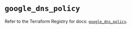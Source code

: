 # `google_dns_policy`

Refer to the Terraform Registry for docs: [`google_dns_policy`](https://registry.terraform.io/providers/hashicorp/google-beta/5.43.1/docs/resources/google_dns_policy).
